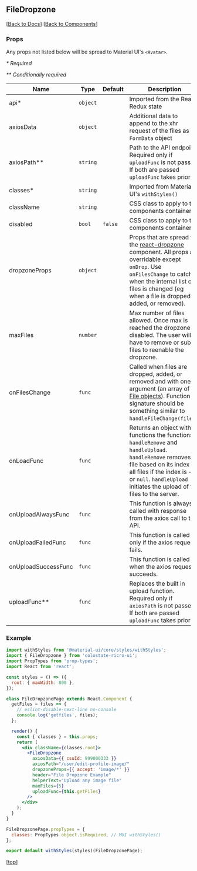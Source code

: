 ## FileDropzone

[[Back to Docs](../#readme)]
[[Back to Components](../../#readme)]

### Props

Any props not listed below will be spread to Material UI's `<Avatar>`.

*\* Required*

*\*\* Conditionally required*

| Name | Type | Default | Description |
| ---- | ---- | ------- | ----------- |
| api* | `object` | | Imported from the React Redux state
| axiosData | `object` | | Additional data to append to the xhr request of the files as `FormData` object
| axiosPath** | `string` | | Path to the API endpoint. Required only if `uploadFunc` is not passed. If both are passed `uploadFunc` takes priority.
| classes* | `string` | | Imported from Material UI's `withStyles()`
| className | `string` | | CSS class to apply to the components container
| disabled | `bool` | `false` | CSS class to apply to the components container
| dropzoneProps | `object` | | Props that are spread to the [react-dropzone](https://react-dropzone.js.org/) component. All props are overridable except `onDrop`. Use `onFilesChange` to catch when the internal list of files is changed (eg when a file is dropped, added, or removed).
| maxFiles | `number` | | Max number of files allowed. Once max is reached the dropzone is disabled. The user will have to remove or submit files to reenable the dropzone.
| onFilesChange | `func` | | Called when files are dropped, added, or removed and with one argument (an array of [File objects](https://developer.mozilla.org/en-US/docs/Web/API/Files)). Function signature should be something similar to `handleFileChange(files)`.
| onLoadFunc | `func` | | Returns an object with functions the functions `handleRemove` and `handleUpload`. `handleRemove` removes a file based on its index or all files if the index is `-1` or `null`. `handleUpload` initiates the upload of the files to the server.
| onUploadAlwaysFunc | `func` | | This function is always called with response from the axios call to the API.
| onUploadFailedFunc | `func` | | This function is called only if the axios request fails.
| onUploadSuccessFunc | `func` | | This function is called when the axios request succeeds.
| uploadFunc** | `func` | | Replaces the built in upload function. Required only if `axiosPath` is not passed. If both are passed `uploadFunc` takes priority.


### Example

```jsx
import withStyles from '@material-ui/core/styles/withStyles';
import { FileDropzone } from 'colostate-ricro-ui';
import PropTypes from 'prop-types';
import React from 'react';

const styles = () => ({
  root: { maxWidth: 800 },
});

class FileDropzonePage extends React.Component {
  getFiles = files => {
    // eslint-disable-next-line no-console
    console.log('getfiles', files);
  };

  render() {
    const { classes } = this.props;
    return (
      <div className={classes.root}>
        <FileDropzone
          axiosData={{ csuId: 999000333 }}
          axiosPath="/user/edit-profile-image/"
          dropzoneProps={{ accept: 'image/*' }}
          header="File Dropzone Example"
          helperText="Upload any image file"
          maxFiles={5}
          uploadFunc={this.getFiles}
        />
      </div>
    );
  }
}

FileDropzonePage.propTypes = {
  classes: PropTypes.object.isRequired, // MUI withStyles()
};

export default withStyles(styles)(FileDropzonePage);

```

[[top](#readme)]